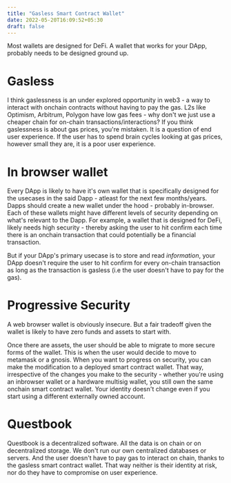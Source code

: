 ```yaml
---
title: "Gasless Smart Contract Wallet"
date: 2022-05-20T16:09:52+05:30
draft: false
---
```


Most wallets are designed for DeFi. A wallet that works for your DApp, probably needs to be designed ground up. 

# Gasless
I think gaslessness is an under explored opportunity in web3 - a way to interact with onchain contracts without having to pay the gas. L2s like Optimism, Arbitrum, Polygon have low gas fees - why don't we just use a cheaper chain for on-chain transactions/interactions? If you think gaslessness is about gas prices, you're mistaken. It is a question of end user experience. If the user has to spend brain cycles looking at gas prices, however small they are, it is a poor user experience. 

# In browser wallet
Every DApp is likely to have it's own wallet that is specifically designed for the usecases in the said Dapp - atleast for the next few months/years. Dapps should create a new wallet under the hood - probably in-browser. Each of these wallets might have different levels of security depending on what's relevant to the Dapp. For example, a wallet that is designed for DeFi, likely needs high security - thereby asking the user to hit confirm each time there is an onchain transaction that could potentially be a financial transaction. 

But if your DApp's primary usecase is to store and read _information_, your DApp doesn't require the user to hit confirm for every on-chain transaction as long as the transaction is gasless (i.e the user doesn't have to pay for the gas).

# Progressive Security
A web browser wallet is obviously insecure. But a fair tradeoff given the wallet is likely to have zero funds and assets to start with.

Once there are assets, the user should be able to migrate to more secure forms of the wallet. This is when the user would decide to move to metamask or a gnosis. When you want to progress on security, you can make the modification to a deployed smart contract wallet. That way, irrespective of the changes you make to the security - whether you're using an inbrowser wallet or a hardware multisig wallet, you still own the same onchain smart contract wallet. Your identity doesn't change even if you start using a different externally owned account. 

# Questbook
Questbook is a decentralized software. All the data is on chain or on decentralized storage. We don't run our own centralized databases or servers. And the user doesn't have to pay gas to interact on chain, thanks to the gasless smart contract wallet. That way neither is their identity at risk, nor do they have to compromise on user experience. 